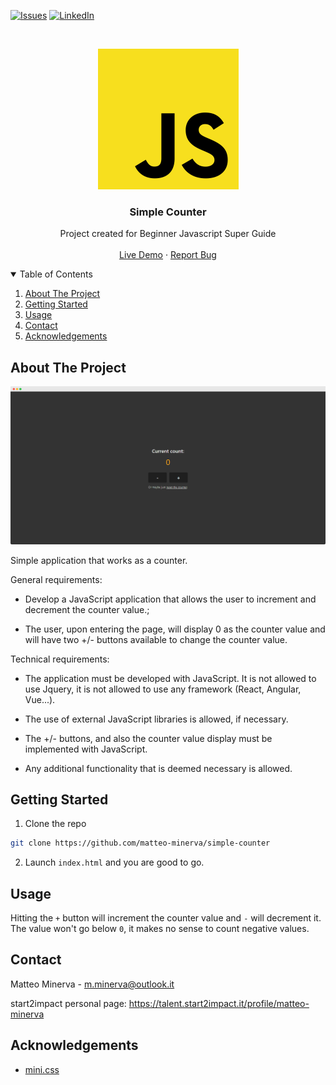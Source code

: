 [![Issues][issues-shield]][issues-url]
[![LinkedIn][linkedin-shield]][linkedin-url]

<!-- PROJECT LOGO -->
<br />
<p align="center">
  <a href="https://simple-counter.meene.vercel.app/">
    <img src="/logo.png" alt="Screenshot">
  </a>

  <h3 align="center">Simple Counter</h3>

  <p align="center">
    Project created for Beginner Javascript Super Guide
    <br />
    <br />
    <a href="https://simple-counter.meene.vercel.app/">Live Demo</a>
    ·
    <a href="https://github.com/matteo-minerva/simple-counter/issues">Report Bug</a>
  </p>
</p>

<!-- TABLE OF CONTENTS -->
<details open="open">
  <summary>Table of Contents</summary>
  <ol>
    <li><a href="#about-the-project">About The Project</a></li>
    <li><a href="#getting-started">Getting Started</a></li>
    <li><a href="#usage">Usage</a></li>
    <li><a href="#contact">Contact</a></li>
    <li><a href="#acknowledgements">Acknowledgements</a></li>
  </ol>
</details>

<!-- ABOUT THE PROJECT -->

## About The Project

[![Website Screenshot][product-screenshot]](https://simple-counter.meene.vercel.app/)

Simple application that works as a counter.

General requirements:

- Develop a JavaScript application that allows the user to increment and decrement the counter value.;

- The user, upon entering the page, will display 0 as the counter value and will have two +/- buttons available to change the counter value.

Technical requirements:

- The application must be developed with JavaScript. It is not allowed to use Jquery, it is not allowed to use any framework (React, Angular, Vue...).

- The use of external JavaScript libraries is allowed, if necessary.

- The +/- buttons, and also the counter value display must be implemented with JavaScript.

- Any additional functionality that is deemed necessary is allowed.

<!-- GETTING STARTED -->

## Getting Started

1. Clone the repo

```sh
git clone https://github.com/matteo-minerva/simple-counter
```

2. Launch `index.html` and you are good to go.

<!-- USAGE -->

## Usage

Hitting the `+` button will increment the counter value and `-` will decrement it.
The value won't go below `0`, it makes no sense to count negative values.

<!-- CONTACT -->

## Contact

Matteo Minerva - m.minerva@outlook.it

start2impact personal page: https://talent.start2impact.it/profile/matteo-minerva

<!-- ACKNOWLEDGEMENTS -->

## Acknowledgements

- [mini.css](https://minicss.org/)

<!-- MARKDOWN LINKS & IMAGES -->
<!-- https://www.markdownguide.org/basic-syntax/#reference-style-links -->

[issues-shield]: https://img.shields.io/github/issues/matteo-minerva/simple-counter/repo.svg?style=for-the-badge
[issues-url]: https://github.com/matteo-minerva/simple-counter/issues
[linkedin-shield]: https://img.shields.io/badge/-LinkedIn-black.svg?style=for-the-badge&logo=linkedin&colorB=555
[linkedin-url]: https://linkedin.com/in/m-minerva
[product-screenshot]: /screenshot.png
